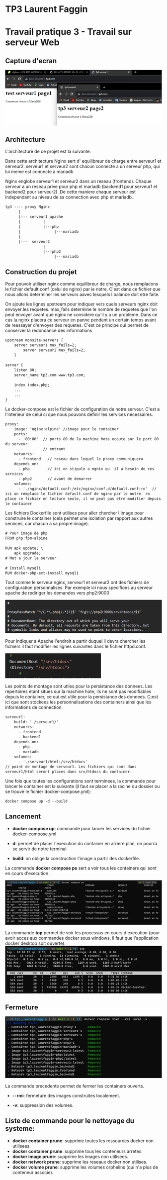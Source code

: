 # TP3 Laurent Faggin

# Travail pratique 3 - Travail sur serveur Web  


Capture d'ecran 
-

![visuel](images\capture.png)

Architecture
-

L'architecture de ce projet est la suivante:

Dans cette architecture Nginx sert d' equilibreur de charge entre serveur1 et serveur2.
serveur1 et serveur2 sont chacun connecte a un serveur php, qui lui meme est connecte a mariadb

Nginx englobe serveur1 et serveur2 dans un reseau (frontend).
Chaque serveur a un reseau prive pour php et mariadb (backend1 pour serveur1 et backend2 pour serveur2). 
De cette maniere chaque serveur est independant au niveau de sa connection avec php et mariadb.
```
tp3 ---- proxy Nginx
      |
      |--- serveur1 apache
      |          |
      |          |---php
      |               |---mariadb
      |
      |---  serveur2
                 |
                 |---php2
                      |---mariadb    
```  

 Construction du projet  
 -  

Pour pouvoir utiliser nginx comme equilibreur de charge, nous remplacons le fichier default.conf (celui de nginx) par le notre.
C'est dans ce fichier que nous allons determiner les serveurs aavec lesquels l balance doit etre faite.

On ajoute les lignes upstream pour indiquer vers quels serveurs nginx doit envoyer les requetes. max_fails determine le nombre de requetes que l'on peut envoyer avant que nginx ne considere qu'il y a un probleme.
Dans ce cas la nginx placera ce serveur en panne pendant un certain temps avant de reessayer d'envoyer des requetes. C'est ce principe qui permet de conserver la redondance des informations

```
upstream monsite-servers {
   	server serveur1 max_fails=2;
    	server serveur2 max_fails=2;
    }

server {
    listen 80;
    server_name tp3.com www.tp3.com;

    index index.php; 
    ...
    ...
}
```

Le docker-compose est le fichier de configuration de notre serveur. C'est a l'interieur de celui ci que nous pouvons definir les services necessaires.
```
proxy:
    image: 'nginx:alpine' //image pour le container
    ports:
      - '80:80'  // ports 80 de la machine hote ecoute sur le port 80 du serveur 
                 // entrant
    networks:
      - frontend   // reseau dans lequel le proxy communiquera
    depends_on:     
      - php        // ici on stipule a ngnix qu 'il a besoin de ces services 
      - php2       // avant de demarrer   
    volumes:
      - './nginx/default.conf:/etc/nginx/conf.d/default.conf:ro'  // ici on remplace le fichier default.conf de nginx par le notre. ro place ce fichier en lecture seule, il ne peut pas etre modifier depuis le container
```


Les fichiers Dockerfile sont utilises pour aller chercher l'image pour construire le container (cela permet une isolation par rapport aux autres services, car chacun a sa propre image).
```
# Pour image de php
FROM php:fpm-alpine

RUN apk update; \
    apk upgrade;
# Met a jour le serveur

# Install mysqli
RUN docker-php-ext-install mysqli

```


Tout comme le serveur nginx, serveur1 et serveur2 ont des fichiers de configuration personnalises. Par exemple ici nous specifions au serveur apache de rediriger les demandes vers php2:9000

![proxy_match_pass](images\proxy_pass_match.png)

Pour indiquer a Apache l'endroit a partir duquel il devra chercher les fichiers il faut modifier les lignes suivantes dans le fichier httpd.conf. 

![DocumentRoot](images\DocumentRoot.png)

Les points de montage sont utiles pour la persistance des donnees. Les repertoires etant situes sur la machine hote, ils ne sont pas modifiables depuis le container, ce qui est utile pour la persistance des donnees. C;est ici que sont stockees les personnalisations des containers ainsi que les informations de connection.

```
serveur1:
    build: './serveur1/'
    networks:
      - frontend
      - backend1
    depends_on:
      - php
      - mariadb
    volumes:
      - './serveur1/html:/srv/htdocs'   
// point de montage de serveur1. Les fichiers qui sont dans serveur1/html seront places dans srv/htdocs du container.
```

Une fois que toutes les configurations sont terminees, la commande pour lancer le container est la suivante (il faut se placer a la racine du dossier ou se trouve le fichier docker-compose.yml): 
```
docker compose up -d --build
```  

Lancement  
-


  - **docker compose up**: commande pour lancer les services du fichier docker-compose.yml

  - **d**: permet de placer l'execution du container en arriere plan, on pourra se servir de notre terminal

  - **build**: on oblige la construction l'image a partir des dockerfile.

La commande **docker compose ps** sert a voir tous les containers qui sont en cours d'execution.

![docker compose ps](images\docker_compose_ps.png)


La commande **top** permet de voir les processus en cours d'execution (pour avoir acces aux commandes docker sous windows, il faut que l'application docker desktop soit ouverte).
![top](images\top.png)

Fermeture
-

![docker compose down](images\docker_compose_down.png)

La commande precedente permet de fermer les containers ouverts.

  - **--rmi**: fermeture des images construites localement.

  - **-v**: suppression des volumes.

Liste de commande pour le nettoyage du systeme:
-

  - **docker container prune**: supprime toutes les ressources docker non utilisees.
  - **docker container prune**: supprime tous les conteneurs arretes.
  - **docker image prune**: supprime les images non utilisees.
  - **docker network prune**: supprime les reseaux docker non utilises.
  - **docker volume prune**: supprime les volumes orphelins (qui n'a plus de conteneur associe).


